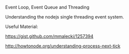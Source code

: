 Event Loop, Event Queue and Threading

Understanding the nodejs single threading event system.

Useful Material:

https://gist.github.com/mmalecki/1257394

http://howtonode.org/understanding-process-next-tick
